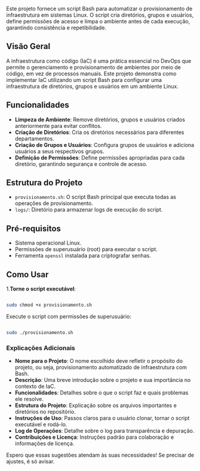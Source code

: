 

Este projeto fornece um script Bash para automatizar o provisionamento de infraestrutura em sistemas Linux. O script cria diretórios, grupos e usuários, define permissões de acesso e limpa o ambiente antes de cada execução, garantindo consistência e repetibilidade.

## Visão Geral

A infraestrutura como código (IaC) é uma prática essencial no DevOps que permite o gerenciamento e provisionamento de ambientes por meio de código, em vez de processos manuais. Este projeto demonstra como implementar IaC utilizando um script Bash para configurar uma infraestrutura de diretórios, grupos e usuários em um ambiente Linux.

## Funcionalidades

- **Limpeza de Ambiente**: Remove diretórios, grupos e usuários criados anteriormente para evitar conflitos.
- **Criação de Diretórios**: Cria os diretórios necessários para diferentes departamentos.
- **Criação de Grupos e Usuários**: Configura grupos de usuários e adiciona usuários a seus respectivos grupos.
- **Definição de Permissões**: Define permissões apropriadas para cada diretório, garantindo segurança e controle de acesso.

## Estrutura do Projeto

- `provisionamento.sh`: O script Bash principal que executa todas as operações de provisionamento.
- `logs/`: Diretório para armazenar logs de execução do script.

## Pré-requisitos

- Sistema operacional Linux.
- Permissões de superusuário (root) para executar o script.
- Ferramenta `openssl` instalada para criptografar senhas.

## Como Usar


1.**Torne o script executável**:
 ```bash

sudo chmod +x provisionamento.sh
````
Execute o script com permissões de superusuário:
```bash

sudo ./provisionamento.sh
````

### Explicações Adicionais

- **Nome para o Projeto**: O nome escolhido deve refletir o propósito do projeto, ou seja, provisionamento automatizado de infraestrutura com Bash.
- **Descrição**: Uma breve introdução sobre o projeto e sua importância no contexto de IaC.
- **Funcionalidades**: Detalhes sobre o que o script faz e quais problemas ele resolve.
- **Estrutura do Projeto**: Explicação sobre os arquivos importantes e diretórios no repositório.
- **Instruções de Uso**: Passos claros para o usuário clonar, tornar o script executável e rodá-lo.
- **Log de Operações**: Detalhe sobre o log para transparência e depuração.
- **Contribuições e Licença**: Instruções padrão para colaboração e informações de licença.

Espero que essas sugestões atendam às suas necessidades! Se precisar de ajustes, é só avisar.
